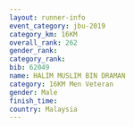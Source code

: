 ```yaml
---
layout: runner-info 
event_category: jbu-2019 
category_km: 16KM  
overall_rank: 262
gender_rank: 
category_rank: 
bib: 62049
name: HALIM MUSLIM BIN DRAMAN
category: 16KM Men Veteran
gender: Male
finish_time: 
country: Malaysia
---
```

